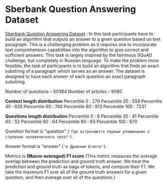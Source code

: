 # Sberbank Question Answering Dataset

[Sberbank Question Answering Dataset](https://contest.sdsj.ru/?locale=en) : In this task participants have to build an algorithm that outputs an answer to a given question based on text paragraph. This is a challenging problem as it requires one to incorporate text comprehension capabilities into the algorithm to give correct and sufficient answers. This task is largely inspired by the fammous SQuAD challenge, but completely in Russian language.
To make the problem more feasible, the task of participants is to build an algorithm that finds an exact substring of a paragraph which serves as an answer. The dataset is designed to have each answer of each question an exact paragraph substring.

Number of questions – 50364
Number of articles – 9080

**Context length distribution**
Percentile 0     : 279
Percentile 20   : 559
Percentile 40   : 635
Percentile 60   : 740
Percentile 80   : 913
Percentile 100 : 7231

**Questions length distribution**
Percentile 0     : 8
Percentile 20   : 41
Percentile 40   : 52
Percentile 60   : 64
Percentile 80   : 83
Percentile 100 : 670

Question format is "question" (`'Где встречаются первые упоминания о строении человеческого тела?'`).

Answer format is "answer" (`'в Древнем Египте'`).

Metrics is **(Macro-averaged) F1 score** (This metric measures the average overlap between the prediction and ground truth answer. We treat the prediction and ground truth as bags of tokens, and compute their F1. We take the maximum F1 over all of the ground truth answers for a given question, and then average over all of the questions.)



